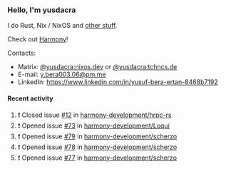 ### Hello, I'm yusdacra

I do Rust, Nix / NixOS and [other stuff](https://yusdacra.gitlab.io/about).

Check out [Harmony](https://github.com/harmony-development)!

Contacts:
- Matrix: [@yusdacra:nixos.dev](https://matrix.to/#/@yusdacra:nixos.dev) or [@yusdacra:tchncs.de](https://matrix.to/#/@yusdacra:tchncs.de)
- E-mail: y.bera003.06@pm.me
- LinkedIn: https://www.linkedin.com/in/yusuf-bera-ertan-8468b7192

#### Recent activity

<!--START_SECTION:activity-->
1. ❗️ Closed issue [#12](https://github.com/harmony-development/hrpc-rs/issues/12) in [harmony-development/hrpc-rs](https://github.com/harmony-development/hrpc-rs)
2. ❗️ Opened issue [#73](https://github.com/harmony-development/Loqui/issues/73) in [harmony-development/Loqui](https://github.com/harmony-development/Loqui)
3. ❗️ Opened issue [#79](https://github.com/harmony-development/scherzo/issues/79) in [harmony-development/scherzo](https://github.com/harmony-development/scherzo)
4. ❗️ Opened issue [#78](https://github.com/harmony-development/scherzo/issues/78) in [harmony-development/scherzo](https://github.com/harmony-development/scherzo)
5. ❗️ Opened issue [#77](https://github.com/harmony-development/scherzo/issues/77) in [harmony-development/scherzo](https://github.com/harmony-development/scherzo)
<!--END_SECTION:activity-->
